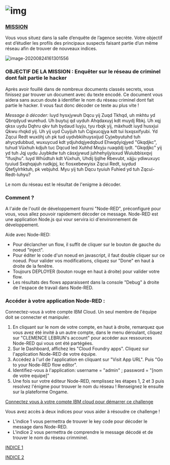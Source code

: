 

# ![img](/assets/undercover.png)

### <u>MISSION</u>

Vous vous situez dans la salle d’enquête de l’agence secrète. Votre objectif est d’étudier les profils des principaux suspects faisant partie d’un même réseau afin de trouver de nouveaux indices. 


![image-20200824161301556](/assets/image-20200824161301556.png)

### OBJECTIF DE LA MISSION : Enquêter sur le réseau de criminel dont fait partie le hacker 

Après avoir fouillé dans de nombreux documents classés secrets, vous finissez par trouver un document avec du texte encodé. Ce document vous aidera sans aucun doute à identifier le nom du réseau criminel dont fait partie le hacker. Il vous faut donc décoder ce texte au plus vite !

_Message à décoder:_ Iuyd hysxjywuh Dqcu yij Zuqd Tkhqd, uh mkhtu yd Qbrqdyud wurehud. Uh buytuj qd uyduh Ahqdaxuyj kdt muydj Rbkj. Uh xqj qksx uydu Dqhru qkv tuh bydaud Iuyju, tyu rbqk yij, mäxhudt iuyd husxjui Qkwu rhqkd yij. Uh yij uyd Cuyijuh tuh Cqjxucqjya kdt tui Isxqsxifyubi. Yd Zqcui Redt wuxöhj uh pk tud uydvbkiihuysxijud Cyjwbyutuhd tuh ahycydubbud, wuxuycud kdt ydjuhdqjyedqbud Ehwqdyiqjyed "Gkqdjkc", tuhud Vüxhuh kdjuh tuc Dqcud led Xuhhd Mxyju ruaqddj iydt. "Gkqdjkc" yij yd tuh Jqj uydu Juybkdw tuh cäsxjywud juhhehyijyisxud Wuiubbisxqvj "Ifusjhu". Iuyd Whüdtuh kdt Vüxhuh, Uhdij Ijqlhe Rbevubt, xäjju ydiwuxuyc tyuiud Sxqhqajuh rudkjpj, kc fiosxebewyisx Zqcui Redt, iuydud Qtefjylrhktuh, pk vebjuhd. Myu yij tuh Dqcu tyuiuh Fuhied yd tuh Zqcui-Redt-Iuhyu?

Le nom du réseau est le résultat de l'enigme à décoder.

### Comment ?  
A l'aide de l'outil de développement fourni "Node-RED", préconfiguré pour vous, vous allez pouvoir rapidement décoder ce message.
Node-RED est une application Node.js qui vour servira ici d'environnement de développement. 

Aide avec Node-RED:
* Pour déclancher un flow, il suffit de cliquer sur le bouton de gauche du noeud "inject". 
* Pour éditer le code d'un noeud en javascript, il faut double cliquer sur ce noeud. Pour valider vos modifications, cliquez sur "Done" en haut à droite de la fenêtre.
* Toujours DEPLOYER (bouton rouge en haut à droite) pour valider votre flow. 
* Les résultats des flows apparaissent dans la console "Debug" à droite de l'espace de travail dans Node-RED.

### Accéder à votre application Node-RED :
Connectez-vous à votre compte IBM Cloud. Un seul membre de l'équipe doit se connecter et manipuler.
1.  En cliquant sur le nom de votre compte, en haut à droite, remarquez que vous avez été invité à un autre compte, dans le menu déroulant, cliquez sur "CLEMENCE LEBRUN's account" pour accéder aux ressources Node-RED qui vous ont été partégées.
1.  Sur le Dashboard, affichez les "Cloud Foundry apps". Cliquez sur l'application Node-RED de votre équipe. 
1.  Accédez à l'url de l'application en cliquant sur "Visit App URL". Puis "Go to your Node-RED flow editor".
1.  Identifiez-vous à l'application: username = "admin" ; password = "[nom de votre equipe]"
1.  Une fois sur votre éditeur Node-RED, remplissez les étapes 1, 2 et 3 puis resolvez l'énigme pour trouver le nom du réseau ! Renseignez le ensuite sur la plateforme Ongame.

[Connectez vous à votre compte IBM cloud pour démarrer ce challenge](https://cloud.ibm.com)

Vous avez accès à deux indices pour vous aider à résoudre ce challenge !

* L'indice 1 vous permettra de trouver le key code pour décoder le message dans Node-RED.
* L'indice 2 vous permettra de comprendre le message décodé et de trouver le nom du réseau crimminel.

[INDICE 1](https://github.com/IBMEscapeGame/IBMEscapeGame.github.io/tree/master/salle-d-enquete/indice1)

[INDICE 2](https://github.com/IBMEscapeGame/IBMEscapeGame.github.io/tree/master/salle-d-enquete/indice2)




